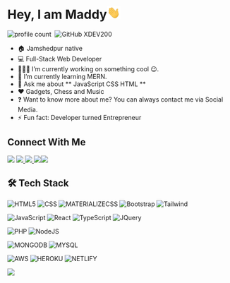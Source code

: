 
<h1>Hey, I am Maddy<img src="https://raw.githubusercontent.com/ABSphreak/ABSphreak/master/gifs/Hi.gif" width="30px"></h1>

![profile count](https://komarev.com/ghpvc/?username=AbhishekSinghDhadwal&color=red)&nbsp;
![GitHub XDEV200](https://img.shields.io/github/followers/xdev200?label=follow&style=social)

- 🏠  Jamshedpur native
- 💻  Full-Stack Web Developer 
- 👨🏽‍💻  I’m currently working on something cool 😉.
- 🌱  I’m currently learning MERN.
- 💬  Ask me about ** JavaScript CSS HTML **
- ❤️   Gadgets, Chess and Music
- ❓  Want to know more about me? You can always contact me via Social Media.
- ⚡   Fun fact: Developer turned Entrepreneur


## Connect With Me
 <a href="https://www.linkedin.com/in/madhusudan-das-8552ba196/"><img src="https://img.shields.io/badge/LinkedIn-0077B5?style=for-the-badge&logo=linkedin&logoColor=white"></a> <a href="https://twitter.com/xdev_200"><img src="https://img.shields.io/badge/Twitter-1DA1F2?style=for-the-badge&logo=twitter&logoColor=white"> </a>
 <a href="https://xdev.hashnode.dev/"><img src="https://img.shields.io/badge/Hashnode-2962ff?style=for-the-badge&logo=hashnode&logoColor=white"> </a>
<img src='https://img.shields.io/badge/Discord-7289DA?style=for-the-badge&logo=discord&logoColor=white'><img src='https://img.shields.io/badge/MADDY%236870-blue?style=for-the-badge'>
## 🛠 Tech Stack

![HTML5](https://img.shields.io/badge/HTML5-E34F26?style=for-the-badge&logo=html5&logoColor=white) 
![CSS](https://img.shields.io/badge/CSS3-1572B6?style=for-the-badge&logo=css3&logoColor=white) 
![MATERIALIZECSS](https://img.shields.io/badge/MATERIALIZECSS-FF2D20?style=for-the-badge&logo=MATERIAL&logoColor=white)
![Bootstrap](https://img.shields.io/badge/Bootstrap-563D7C?style=for-the-badge&logo=bootstrap&logoColor=white) 
![Tailwind](https://img.shields.io/badge/Tailwind_CSS-38B2AC?style=for-the-badge&logo=tailwind-css&logoColor=white) 

![JavaScript](https://img.shields.io/badge/JavaScript-323330?style=for-the-badge&logo=javascript&logoColor=F7DF1E) 
![React](https://img.shields.io/badge/React-20232A?style=for-the-badge&logo=react&logoColor=61DAFB) 
![TypeScript](https://img.shields.io/badge/TypeScript-007ACC?style=for-the-badge&logo=typescript&logoColor=white)
![JQuery](https://img.shields.io/badge/jQuery-0769AD?style=for-the-badge&logo=jquery&logoColor=white) 


![PHP](https://img.shields.io/badge/PHP-777BB4?style=for-the-badge&logo=php&logoColor=white)
![NodeJS](https://img.shields.io/badge/node.js-73ab63?style=for-the-badge&logo=node.js&logoColor=white) 

![MONGODB](https://img.shields.io/badge/MongoDB-4EA94B?style=for-the-badge&logo=mongodb&logoColor=white)
![MYSQL](https://img.shields.io/badge/MySQL-00000F?style=for-the-badge&logo=mysql&logoColor=white) 

![AWS](https://img.shields.io/badge/Amazon_AWS-232F3E?style=for-the-badge&logo=amazon-aws&logoColor=white) 
![HEROKU](https://img.shields.io/badge/Heroku-430098?style=for-the-badge&logo=heroku&logoColor=white)
![NETLIFY](https://img.shields.io/badge/Netlify-00C7B7?style=for-the-badge&logo=netlify&logoColor=white)






 <p>
<a href="https://github.com/xdev200">
  <img src="https://github-readme-stats.vercel.app/api?username=xdev200&show_icons=true&theme=merko"/>
</a>
  </p>
<!--
<p><a href="https://github.com/xdev200">
  <img src="https://github-readme-stats.vercel.app/api/top-langs/?username=xdev200&layout=compact&hide=hack,dockerfile,rust,scss,shell&langs_count=10&theme=merko"/>
</a></P
-->

